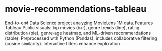 # movie-recommendations-tableau
End-to-end Data Science project analyzing MovieLens 1M data. Features Tableau Public visuals: top movies (bar), genre trends (line), rating distribution (pie), genre-age heatmap, and ML-driven recommendations (table). Preprocessed with Python (Pandas), includes collaborative filtering (cosine similarity). Interactive filters enhance exploration
